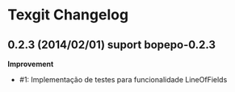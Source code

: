 Texgit Changelog
=============================

0.2.3 (2014/02/01) suport bopepo-0.2.3
---------------------------------------

**Improvement**

 * #1: Implementação de testes para funcionalidade LineOfFields